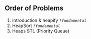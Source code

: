 ## Order of Problems

1. Introduction & heapify    *`!fundamental`*
2. HeapSort    *`!fundamental`*
3. Heaps STL (Priority Queue)
